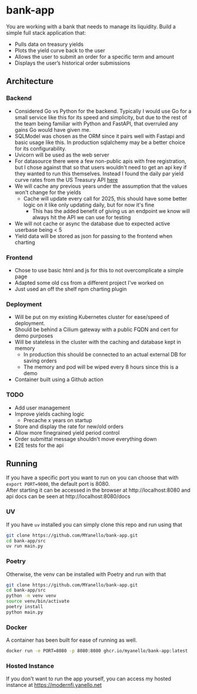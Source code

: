 # bank-app

You are working with a bank that needs to manage its liquidity. Build a simple full stack application that:

- Pulls data on treasury yields
- Plots the yield curve back to the user
- Allows the user to submit an order for a specific term and amount
- Displays the user’s historical order submissions

## Architecture
### Backend
- Considered Go vs Python for the backend. Typically I would use Go for a small service like this for its speed and simplicity, but due to the rest of the team being familiar with Python and FastAPI, that overruled any gains Go would have given me.
- SQLModel was chosen as the ORM since it pairs well with Fastapi and basic usage like this. In production sqlalchemy may be a better choice for its configurability.
- Uvicorn will be used as the web server
- For datasource there were a few non-public apis with free registration, but I chose against that so that users wouldn't need to get an api key if they wanted to run this themselves. Instead I found the daily par yield curve rates from the US Treasury API [here](https://home.treasury.gov/resource-center/data-chart-center/interest-rates/TextView?type=daily_treasury_yield_curve&field_tdr_date_value_month=202508)
- We will cache any previous years under the assumption that the values won't change for the yields
  - Cache will update every call for 2025, this should have some better logic on it like only updating daily, but for now it's fine
    - This has the added benefit of giving us an endpoint we know will always hit the API we can use for testing
- We will not cache or async the database due to expected active userbase being < 5
- Yield data will be stored as json for passing to the frontend when charting
### Frontend
- Chose to use basic html and js for this to not overcomplicate a simple page
- Adapted some old css from a different project I've worked on
- Just used an off the shelf npm charting plugin
### Deployment
- Will be put on my existing Kubernetes cluster for ease/speed of deployment. 
- Should be behind a Cilium gateway with a public FQDN and cert for demo purposes
- Will be stateless in the cluster with the caching and database kept in memory
  - In production this should be connected to an actual external DB for saving orders
  - The memory and pod will be wiped every 8 hours since this is a demo
- Container built using a Github action
### TODO
- Add user management
- Improve yields caching logic
  - Precache x years on startup
- Store and display the rate for new/old orders
- Allow more finegrained yield period control
- Order submittal message shouldn't move everything down
- E2E tests for the api
## Running
If you have a specific port you want to run on you can choose that with `export PORT=9000`, the default port is 8080.  
After starting it can be accessed in the browser at http://localhost:8080 and api docs can be seen at http://localhost:8080/docs

### UV
If you have `uv` installed you can simply clone this repo and run using that 
```bash
git clone https://github.com/MYanello/bank-app.git
cd bank-app/src
uv run main.py
```
### Poetry
Otherwise, the venv can be installed with Poetry and run with that 
```bash
git clone https://github.com/MYanello/bank-app.git
cd bank-app/src
python -m venv venv
source venv/bin/activate
poetry install
python main.py
```
### Docker
A container has been built for ease of running as well.
```bash
docker run -e PORT=8080 -p 8080:8080 ghcr.io/myanello/bank-app:latest 
```
### Hosted Instance
If you don't want to run the app yourself, you can access my hosted instance at https://modernfi.yanello.net
